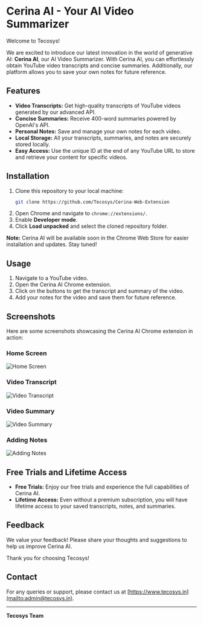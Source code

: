 # Cerina AI - Your AI Video Summarizer

Welcome to Tecosys!

We are excited to introduce our latest innovation in the world of generative AI: **Cerina AI**, our AI Video Summarizer. With Cerina AI, you can effortlessly obtain YouTube video transcripts and concise summaries. Additionally, our platform allows you to save your own notes for future reference.

## Features

- **Video Transcripts:** Get high-quality transcripts of YouTube videos generated by our advanced API.
- **Concise Summaries:** Receive 400-word summaries powered by OpenAI's API.
- **Personal Notes:** Save and manage your own notes for each video.
- **Local Storage:** All your transcripts, summaries, and notes are securely stored locally.
- **Easy Access:** Use the unique ID at the end of any YouTube URL to store and retrieve your content for specific videos.

## Installation

1. Clone this repository to your local machine:
    ```sh
    git clone https://github.com/Tecosys/Cerina-Web-Extension
    ```
2. Open Chrome and navigate to `chrome://extensions/`.
3. Enable **Developer mode**.
4. Click **Load unpacked** and select the cloned repository folder.

**Note:** Cerina AI will be available soon in the Chrome Web Store for easier installation and updates. Stay tuned!

## Usage

1. Navigate to a YouTube video.
2. Open the Cerina AI Chrome extension.
3. Click on the buttons to get the transcript and summary of the video.
4. Add your notes for the video and save them for future reference.

## Screenshots

Here are some screenshots showcasing the Cerina AI Chrome extension in action:

### Home Screen
![Home Screen](path/to/home_screen.png)

### Video Transcript
![Video Transcript](path/to/video_transcript.png)

### Video Summary
![Video Summary](path/to/video_summary.png)

### Adding Notes
![Adding Notes](path/to/adding_notes.png)

## Free Trials and Lifetime Access

- **Free Trials:** Enjoy our free trials and experience the full capabilities of Cerina AI.
- **Lifetime Access:** Even without a premium subscription, you will have lifetime access to your saved transcripts, notes, and summaries.

## Feedback

We value your feedback! Please share your thoughts and suggestions to help us improve Cerina AI.

Thank you for choosing Tecosys!

## Contact

For any queries or support, please contact us at [https://www.tecosys.in](mailto:admin@tecosys.in).

---

**Tecosys Team**
